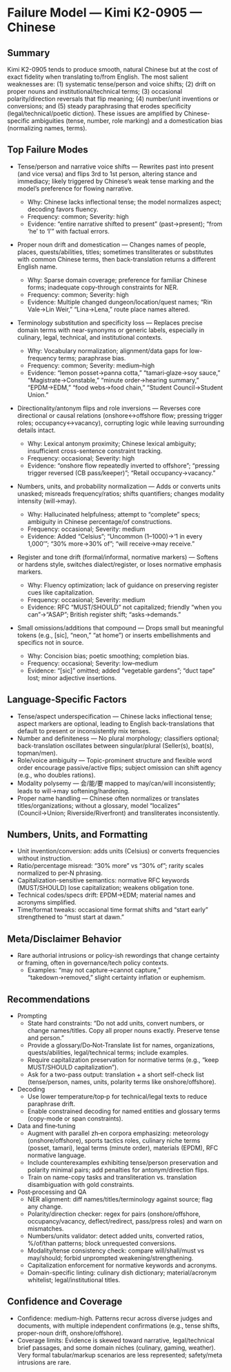 # Failure Model — Kimi K2-0905 — Chinese

## Summary
Kimi K2-0905 tends to produce smooth, natural Chinese but at the cost of exact fidelity when translating to/from English. The most salient weaknesses are: (1) systematic tense/person and voice shifts; (2) drift on proper nouns and institutional/technical terms; (3) occasional polarity/direction reversals that flip meaning; (4) number/unit inventions or conversions; and (5) steady paraphrasing that erodes specificity (legal/technical/poetic diction). These issues are amplified by Chinese-specific ambiguities (tense, number, role marking) and a domestication bias (normalizing names, terms).

## Top Failure Modes
- Tense/person and narrative voice shifts — Rewrites past into present (and vice versa) and flips 3rd to 1st person, altering stance and immediacy; likely triggered by Chinese’s weak tense marking and the model’s preference for flowing narrative.
  - Why: Chinese lacks inflectional tense; the model normalizes aspect; decoding favors fluency.
  - Frequency: common; Severity: high
  - Evidence: “entire narrative shifted to present” (past→present); “from ‘he’ to ‘I’” with factual errors.

- Proper noun drift and domestication — Changes names of people, places, quests/abilities, titles; sometimes transliterates or substitutes with common Chinese terms, then back-translation returns a different English name.
  - Why: Sparse domain coverage; preference for familiar Chinese forms; inadequate copy-through constraints for NER.
  - Frequency: common; Severity: high
  - Evidence: Multiple changed dungeon/location/quest names; “Rin Vale→Lin Weir,” “Lina→Lena,” route place names altered.

- Terminology substitution and specificity loss — Replaces precise domain terms with near-synonyms or generic labels, especially in culinary, legal, technical, and institutional contexts.
  - Why: Vocabulary normalization; alignment/data gaps for low-frequency terms; paraphrase bias.
  - Frequency: common; Severity: medium–high
  - Evidence: “lemon posset→panna cotta,” “tamari‑glaze→soy sauce,” “Magistrate→Constable,” “minute order→hearing summary,” “EPDM→EDM,” “food webs→food chain,” “Student Council→Student Union.”

- Directionality/antonym flips and role inversions — Reverses core directional or causal relations (onshore↔offshore flow; pressing trigger roles; occupancy↔vacancy), corrupting logic while leaving surrounding details intact.
  - Why: Lexical antonym proximity; Chinese lexical ambiguity; insufficient cross-sentence constraint tracking.
  - Frequency: occasional; Severity: high
  - Evidence: “onshore flow repeatedly inverted to offshore”; “pressing trigger reversed (CB pass/keeper)”; “Retail occupancy→vacancy.”

- Numbers, units, and probability normalization — Adds or converts units unasked; misreads frequency/ratios; shifts quantifiers; changes modality intensity (will→may).
  - Why: Hallucinated helpfulness; attempt to “complete” specs; ambiguity in Chinese percentage/of constructions.
  - Frequency: occasional; Severity: medium
  - Evidence: Added “Celsius”; “Uncommon (1–1000)→‘1 in every 1,000’”; “30% more→30% of”; “will receive→may receive.”

- Register and tone drift (formal/informal, normative markers) — Softens or hardens style, switches dialect/register, or loses normative emphasis markers.
  - Why: Fluency optimization; lack of guidance on preserving register cues like capitalization.
  - Frequency: occasional; Severity: medium
  - Evidence: RFC “MUST/SHOULD” not capitalized; friendly “when you can”→“ASAP”; British register shift; “asks→demands.”

- Small omissions/additions that compound — Drops small but meaningful tokens (e.g., [sic], “neon,” “at home”) or inserts embellishments and specifics not in source.
  - Why: Concision bias; poetic smoothing; completion bias.
  - Frequency: occasional; Severity: low–medium
  - Evidence: “[sic]” omitted; added “vegetable gardens”; “duct tape” lost; minor adjective insertions.

## Language‑Specific Factors
- Tense/aspect underspecification — Chinese lacks inflectional tense; aspect markers are optional, leading to English back-translations that default to present or inconsistently mix tenses.
- Number and definiteness — No plural morphology; classifiers optional; back-translation oscillates between singular/plural (Seller(s), boat(s), topman/men).
- Role/voice ambiguity — Topic-prominent structure and flexible word order encourage passive/active flips; subject omission can shift agency (e.g., who doubles rations).
- Modality polysemy — 会/能/要 mapped to may/can/will inconsistently; leads to will→may softening/hardening.
- Proper name handling — Chinese often normalizes or translates titles/organizations; without a glossary, model “localizes” (Council→Union; Riverside/Riverfront) and transliterates inconsistently.

## Numbers, Units, and Formatting
- Unit invention/conversion: adds units (Celsius) or converts frequencies without instruction.
- Ratio/percentage misread: “30% more” vs “30% of”; rarity scales normalized to per‑N phrasing.
- Capitalization-sensitive semantics: normative RFC keywords (MUST/SHOULD) lose capitalization; weakens obligation tone.
- Technical codes/specs drift: EPDM→EDM; material names and acronyms simplified.
- Time/format tweaks: occasional time format shifts and “start early” strengthened to “must start at dawn.”

## Meta/Disclaimer Behavior
- Rare authorial intrusions or policy-ish rewordings that change certainty or framing, often in governance/tech policy contexts.
  - Examples: “may not capture→cannot capture,” “takedown→removed,” slight certainty inflation or euphemism.

## Recommendations
- Prompting
  - State hard constraints: “Do not add units, convert numbers, or change names/titles. Copy all proper nouns exactly. Preserve tense and person.” 
  - Provide a glossary/Do‑Not‑Translate list for names, organizations, quests/abilities, legal/technical terms; include examples.
  - Require capitalization preservation for normative terms (e.g., “keep MUST/SHOULD capitalization”).
  - Ask for a two-pass output: translation + a short self-check list (tense/person, names, units, polarity terms like onshore/offshore).
- Decoding
  - Use lower temperature/top‑p for technical/legal texts to reduce paraphrase drift.
  - Enable constrained decoding for named entities and glossary terms (copy-mode or span constraints).
- Data and fine‑tuning
  - Augment with parallel zh‑en corpora emphasizing: meteorology (onshore/offshore), sports tactics roles, culinary niche terms (posset, tamari), legal terms (minute order), materials (EPDM), RFC normative language.
  - Include counterexamples exhibiting tense/person preservation and polarity minimal pairs; add penalties for antonym/direction flips.
  - Train on name-copy tasks and transliteration vs. translation disambiguation with gold constraints.
- Post‑processing and QA
  - NER alignment: diff names/titles/terminology against source; flag any change.
  - Polarity/direction checker: regex for pairs (onshore/offshore, occupancy/vacancy, deflect/redirect, pass/press roles) and warn on mismatches.
  - Numbers/units validator: detect added units, converted ratios, %/of/than patterns; block unrequested conversions.
  - Modality/tense consistency check: compare will/shall/must vs may/should; forbid unprompted weakening/strengthening.
  - Capitalization enforcement for normative keywords and acronyms.
  - Domain-specific linting: culinary dish dictionary; material/acronym whitelist; legal/institutional titles.

## Confidence and Coverage
- Confidence: medium-high. Patterns recur across diverse judges and documents, with multiple independent confirmations (e.g., tense shifts, proper-noun drift, onshore/offshore).
- Coverage limits: Evidence is skewed toward narrative, legal/technical brief passages, and some domain niches (culinary, gaming, weather). Very formal tabular/markup scenarios are less represented; safety/meta intrusions are rare.